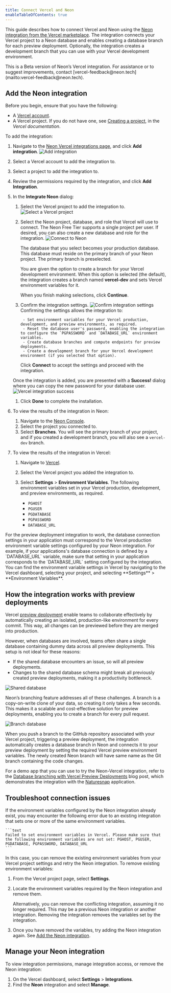 ```yaml
---
title: Connect Vercel and Neon
enableTableOfContents: true
---
```


This guide describes how to connect Vercel and Neon using the [Neon integration from the Vercel marketplace](https://vercel.com/integrations/neon). The integration connects your Vercel project to a Neon database and enables creating a database branch for each preview deployment. Optionally, the integration creates a development branch that you can use with your Vercel development environment.

<Admonition type="note">
This is a Beta version of Neon’s Vercel integration. For assistance or to suggest improvements, contact [vercel-feedback@neon.tech](mailto:vercel-feedback@neon.tech).
</Admonition>

## Add the Neon integration

Before you begin, ensure that you have the following:

- A [Vercel account](https://vercel.com).
- A Vercel project. If you do not have one, see [Creating a project](https://vercel.com/docs/concepts/projects/overview#creating-a-project), in the _Vercel documentation_.

To add the integration:

1. Navigate to the [Neon Vercel integrations page](https://vercel.com/integrations/neon), and click **Add integration**.
![Add integration](/docs/guides/vercel_add_integration.png)
1. Select a Vercel account to add the integration to.
1. Select a project to add the integration to.
1. Review the permissions required by the integration, and click **Add Integration**.
1. In the **Integrate Neon** dialog:
    1. Select the Vercel project to add the integration to.
    ![Select a Vercel project](/docs/guides/vercel_select_project.png)
    1. Select the Neon project, database, and role that Vercel will use to connect. The Neon Free Tier supports a single project per user. If desired, you can also create a new database and role for the integration.
    ![Connect to Neon](/docs/guides/vercel_connect_neon.png)

        The database that you select becomes your production database. This database must reside on the primary branch of your Neon project. The primary branch is preselected.

        You are given the option to create a branch for your Vercel development environment. When this option is selected (the default), the integration creates a branch named **vercel-dev** and sets Vercel environment variables for it.

        When you finish making selections, click **Continue**.
    1. Confirm the integration settings.
    ![Confirm integration settings](/docs/guides/vercel_confirm_settings.png)
        Confirming the settings allows the integration to:

            - Set environment variables for your Vercel production, development, and preview environments, as required.
            - Reset the database user's password, enabling the integration to configure the `PGPASSWORD` and `DATABASE_URL` environment variables.
            - Create database branches and compute endpoints for preview deployments.
            - Create a development branch for your Vercel development environment (if you selected that option).

        Click **Connect** to accept the settings and proceed with the integration.

    Once the integration is added, you are presented with a **Success!** dialog where you can copy the new password for your database user.
    ![Vercel integration success](/docs/guides/vercel_success.png)
    1. Click **Done** to complete the installation.
1. To view the results of the integration in Neon:
    1. Navigate to the [Neon Console](https://console.neon.tech/).
    1. Select the project you connected to.
    1. Select **Branches**.
    You will see the primary branch of your project, and if you created a development branch, you will also see a `vercel-dev` branch.
1. To view the results of the integration in Vercel:
    1. Navigate to [Vercel](https://vercel.com/).
    1. Select the Vercel project you added the integration to.
    1. Select **Settings** > **Environment Variables**.
    The following environment variables set in your Vercel production, development, and preview environments, as required.

        - `PGHOST`
        - `PGUSER`
        - `PGDATABASE`
        - `PGPASSWORD`
        - `DATABASE_URL`

<Admonition type="important">
For the preview deployment integration to work, the database connection settings in your application must correspond to the Vercel production environment variable settings configured by your Neon integration. For example, if your applications's database connection is defined by a `DATABASE_URL` variable, make sure that setting in your application corresponds to the `DATABASE_URL` setting configured by the integration. You can find the environment variable settings in Vercel by navigating to the Vercel dashboard, selecting your project, and selecting **Settings** > **Environment Variables**.
</Admonition>

## How the integration works with preview deployments

Vercel [preview deployment](https://vercel.com/docs/concepts/deployments/preview-deployments) enable teams to collaborate effectively by automatically creating an isolated, production-like environment for every commit. This way, all changes can be previewed before they are merged into production.

However, when databases are involved, teams often share a single database containing dummy data across all preview deployments. This setup is not ideal for these reasons:

- If the shared database encounters an issue, so will all preview deployments.
- Changes to the shared database schema might break all previously created preview deployments, making it a productivity bottleneck.

![Shared database](/docs/guides/vercel_shared_database.webp)

Neon’s branching feature addresses all of these challenges. A branch is a copy-on-write clone of your data, so creating it only takes a few seconds. This makes it a scalable and cost-effective solution for preview deployments, enabling you to create a branch for every pull request.

![Branch database](/docs/guides/vercel_branch_database.webp)

When you push a branch to the GitHub repository associated with your Vercel project, triggering a preview deployment, the integration automatically creates a database branch in Neon and connects it to your preview deployment by setting the required Vercel preview environment variables. The newly created Neon branch will have same name as the Git branch containing the code changes.

For a demo app that you can use to try the Neon-Vercel integration, refer to the [Database branching with Vercel Preview Deployments](https://neon.tech/blog/neon-vercel-integration) blog post, which demonstrates the integration with the [Naturesnap](https://github.com/neondatabase/naturesnap) application.

## Troubleshoot connection issues

If the environment variables configured by the Neon integration already exist, you may encounter the following error due to an existing integration that sets one or more of the same environment variables.

    ```text
    Failed to set environment variables in Vercel. Please make sure that the following environment variables are not set: PGHOST, PGUSER, PGDATABASE, PGPASSWORD, DATABASE_URL
    ```

In this case, you can remove the existing environment variables from your Vercel project settings and retry the Neon integration. To remove existing environment variables:

1. From the Vercel project page, select **Settings**.
1. Locate the environment variables required by the Neon integration and remove them.

    <Admonition type="note">
    Alternatively, you can remove the conflicting integration, assuming it no longer required. This may be a previous Neon integration or another integration. Removing the integration removes the variables set by the integration.
    </Admonition>

1. Once you have removed the variables, try adding the Neon integration again. See [Add the Neon integration](#add-the-neon-integration).

## Manage your Neon integration

To view integration permissions, manage integration access, or remove the Neon integration:

1. On the Vercel dashboard, select **Settings** > **Integrations**.
1. Find the **Neon** integration and select **Manage**.
